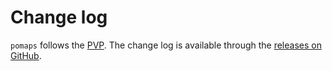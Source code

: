 # Change log

`pomaps` follows the [PVP][].
The change log is available through the [releases on GitHub][].

[PVP]: https://pvp.haskell.org/
[releases on GitHub]: https://github.com/sgraf812/pomaps/releases

